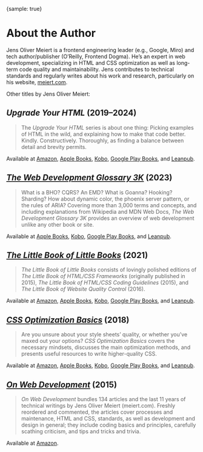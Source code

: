 {sample: true}
# About the Author

Jens Oliver Meiert is a frontend engineering leader (e.g., Google, Miro) and tech author/publisher (O’Reilly, Frontend Dogma). He’s an expert in web development, specializing in HTML and CSS optimization as well as long-term code quality and maintainability. Jens contributes to technical standards and regularly writes about his work and research, particularly on his website, [meiert.com](https://meiert.com/en/).

Other titles by Jens Oliver Meiert:

## _Upgrade Your HTML_ (2019–2024)

> The _Upgrade Your HTML_ series is about one thing: Picking examples of HTML in the wild, and explaining how to make that code better. Kindly. Constructively. Thoroughly, as finding a balance between detail and brevity permits.

Available at [Amazon](https://www.amazon.com/dp/B0B4SD84B2/?tag=meiert-20), [Apple Books](https://books.apple.com/de/book-series/upgrade-your-html/id1569607037), [Kobo](https://www.kobo.com/us/en/series/upgrade-your-html), [Google Play Books](https://play.google.com/store/books/series?id=5AksGwAAABDJEM), and [Leanpub](https://leanpub.com/b/upgrade-your-html-1-5).

## [_The Web Development Glossary 3K_](https://meiert.com/en/blog/the-web-development-glossary-3k/) (2023)

> What is a BHO? CQRS? An EMD? What is Goanna? Hooking? Sharding? How about dynamic color, the phoenix server pattern, or the rules of ARIA? Covering more than 3,000 terms and concepts, and including explanations from Wikipedia and MDN Web Docs, _The Web Development Glossary 3K_ provides an overview of web development unlike any other book or site.

Available at [Apple Books](https://books.apple.com/us/book/the-web-development-glossary-3k/id6453522940?ls=1), [Kobo](https://www.kobo.com/us/en/ebook/the-web-development-glossary-3k), [Google Play Books](https://play.google.com/store/books/details?id=eFHNEAAAQBAJ), and [Leanpub](https://leanpub.com/web-development-glossary-3k).

## [_The Little Book of Little Books_](https://meiert.com/en/blog/the-little-book-of-little-books/) (2021)

> _The Little Book of Little Books_ consists of lovingly polished editions of _The Little Book of HTML/CSS Frameworks_ (originally published in 2015), _The Little Book of HTML/CSS Coding Guidelines_ (2015), and _The Little Book of Website Quality Control_ (2016).

Available at [Amazon](https://www.amazon.com/dp/B09LLFH2RY/?tag=meiert-20), [Apple Books](https://books.apple.com/us/book/the-little-book-of-little-books/id1596573542?ls=1), [Kobo](https://www.kobo.com/us/en/ebook/the-little-book-of-little-books), [Google Play Books](https://play.google.com/store/books/details?id=H3dOEAAAQBAJ), and [Leanpub](https://leanpub.com/little-books).

## [_CSS Optimization Basics_](https://meiert.com/en/blog/css-optimization-basics/) (2018)

> Are you unsure about your style sheets’ quality, or whether you’ve maxed out your options? _CSS Optimization Basics_ covers the necessary mindsets, discusses the main optimization methods, and presents useful resources to write higher-quality CSS.

Available at [Amazon](https://www.amazon.com/dp/B07TVW1ZT8/?tag=meiert-20), [Apple Books](https://books.apple.com/us/book/css-optimization-basics/id1571260941?ls=1), [Kobo](https://www.kobo.com/us/en/ebook/css-optimization-basics), [Google Play Books](https://play.google.com/store/books/details/Jens_Oliver_Meiert_CSS_Optimization_Basics?id=xgTfDwAAQBAJ), and [Leanpub](https://leanpub.com/css-optimization-basics).

## [_On Web Development_](https://meiert.com/en/blog/on-web-development/) (2015)

> _On Web Development_ bundles 134 articles and the last 11 years of technical writings by Jens Oliver Meiert (meiert.com). Freshly reordered and commented, the articles cover processes and maintenance, HTML and CSS, standards, as well as development and design in general; they include coding basics and principles, carefully scathing criticism, and tips and tricks and trivia.

Available at [Amazon](https://www.amazon.com/dp/B010PQPT90/?tag=meiert-20).